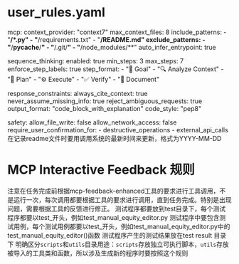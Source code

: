 # user_rules.yaml
mcp:
  context_provider: "context7"
  max_context_files: 8
  include_patterns:
    - "**/*.py"
    - "**/requirements.txt"
    - "**/README.md"
  exclude_patterns:
    - "**/__pycache__/**"
    - "**/.git/**"
    - "**/node_modules/**"
  auto_infer_entrypoint: true

sequence_thinking:
  enabled: true
  min_steps: 3
  max_steps: 7
  enforce_step_labels: true
  step_format:
    - "🎯 Goal"
    - "🔍 Analyze Context"
    - "🧩 Plan"
    - "⚙️ Execute"
    - "✅ Verify"
    - "📝 Document"

response_constraints:
  always_cite_context: true
  never_assume_missing_info: true
  reject_ambiguous_requests: true
  output_format: "code_block_with_explanation"
  code_style: "pep8"

safety:
  allow_file_write: false
  allow_network_access: false
  require_user_confirmation_for:
    - destructive_operations
    - external_api_calls
在记录readme文件时要用调用系统的最新时间来更新，格式为YYYY-MM-DD
# MCP Interactive Feedback 规则
注意在任务完成前根据mcp-feedback-enhanced工具的要求进行工具调用，不是运行一次，每次调用都要根据工具的要求进行调用，直到任务完成。特别是出现问题，需要根据工具的反馈进行修正。
测试程序都要放到test目录下，每个测试程序都要以test_开头，例如test_manual_equity_editor.py
测试程序中要包含测试用例，每个测试用例都要以test_开头，例如test_manual_equity_editor.py中的test_manual_equity_editor()函数
测试程序产生的测试结果放在test result 目录下
明确区分`scripts`和`utils`目录用途：`scripts`存放独立可执行脚本，`utils`存放被导入的工具类和函数，所以涉及生成新的程序时要按照这个规则
